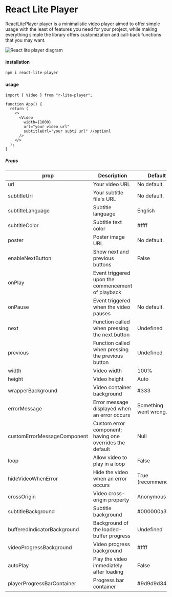 <h1>React Lite Player</h1>

ReactLitePlayer player is a minimalistic video player aimed to offer simple usage with the least of features you need for your project, while making everything simple the library offers customization and call-back functions that you may want.


![React lite player diagram](https://res.cloudinary.com/dgbujfxvt/image/upload/v1711920639/Frame_2_y2kwcy.png")


<h4>installation</h4>

```ts
npm i react-lite-player
```

#### usage

```tsx
import { Video } from "r-lite-player";

function App() {
  return (
    <>
      <Video
        width={1000}
        url="your video url"
        subtitleUrl="your subti url" //optionl
      />
    </>
  );
}
```

##### Props

| prop | Description | Default |
|------|-------------|---------|
| url | Your video URL | No default. |
| subtitleUrl | Your subtitle file's URL | No default. |
| subtitleLanguage | Subtitle language | English |
| subtitleColor | Subtitle text color | #ffff |
| poster | Poster image URL | No default. |
| enableNextButton | Show next and previous buttons | False |
| onPlay | Event triggered upon the commencement of playback |  |
| onPause | Event triggered when the video pauses | No default. |
| next | Function called when pressing the next button | Undefined |
| previous | Function called when pressing the previous button | Undefined |
| width | Video width | 100% |
| height | Video height | Auto |
| wrapperBackground | Video container background | #333 |
| errorMessage | Error message displayed when an error occurs | Something went wrong. |
| customErrorMessageComponent | Custom error component; having one overrides the default | Null |
| loop | Allow video to play in a loop | False |
| hideVideoWhenError | Hide the video when an error occurs | True (recommended) |
| crossOrigin | Video cross-origin property | Anonymous |
| subtitleBackground | Subtitle background | #000000a3 |
| bufferedIndicatorBackground | Background of the loaded-buffer progress | Undefined |
| videoProgressBackground | Video progress background | #ffff |
| autoPlay | Play the video immediately after loading | False |
| playerProgressBarContainer | Progress bar container | #9d9d9d34 |

